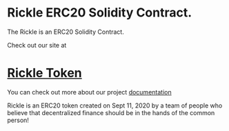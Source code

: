 # Rickle ERC20 Solidity Contract.

The Rickle is an ERC20 Solidity Contract.

Check out our site at 

# [Rickle Token](https://rickletoken.com) #

You can check out more about our project [documentation](https://github.com/Official-Rickle/docs)

Rickle is an ERC20 token created on Sept 11, 2020 by a team of people who believe that decentralized finance should be in the hands of the common person!
